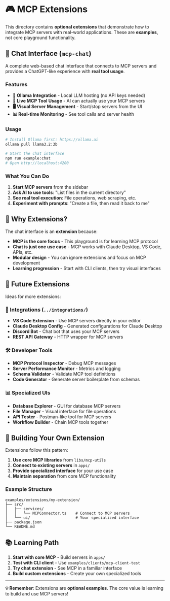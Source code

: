 # 🎮 MCP Extensions

This directory contains **optional extensions** that demonstrate how to integrate MCP servers with real-world applications. These are **examples**, not core playground functionality.

## 💬 Chat Interface (`mcp-chat`)

A complete web-based chat interface that connects to MCP servers and provides a ChatGPT-like experience with **real tool usage**.

### Features
- **🤖 Ollama Integration** - Local LLM hosting (no API keys needed)
- **🔧 Live MCP Tool Usage** - AI can actually use your MCP servers
- **🖥️ Visual Server Management** - Start/stop servers from the UI
- **📊 Real-time Monitoring** - See tool calls and server health

### Usage
```bash
# Install Ollama first: https://ollama.ai
ollama pull llama3.2:3b

# Start the chat interface
npm run example:chat
# Open http://localhost:4200
```

### What You Can Do
1. **Start MCP servers** from the sidebar
2. **Ask AI to use tools**: "List files in the current directory"
3. **See real tool execution**: File operations, web scraping, etc.
4. **Experiment with prompts**: "Create a file, then read it back to me"

## 🎯 Why Extensions?

The chat interface is an **extension** because:

- **MCP is the core focus** - This playground is for learning MCP protocol
- **Chat is just one use case** - MCP works with Claude Desktop, VS Code, APIs, etc.
- **Modular design** - You can ignore extensions and focus on MCP development
- **Learning progression** - Start with CLI clients, then try visual interfaces

## 🔮 Future Extensions

Ideas for more extensions:

### 🔌 Integrations (`../integrations/`)
- **VS Code Extension** - Use MCP servers directly in your editor
- **Claude Desktop Config** - Generated configurations for Claude Desktop
- **Discord Bot** - Chat bot that uses your MCP servers
- **REST API Gateway** - HTTP wrapper for MCP servers

### 🛠️ Developer Tools
- **MCP Protocol Inspector** - Debug MCP messages
- **Server Performance Monitor** - Metrics and logging
- **Schema Validator** - Validate MCP tool definitions
- **Code Generator** - Generate server boilerplate from schemas

### 📊 Specialized UIs
- **Database Explorer** - GUI for database MCP servers
- **File Manager** - Visual interface for file operations
- **API Tester** - Postman-like tool for MCP servers
- **Workflow Builder** - Chain MCP tools together

## 🚀 Building Your Own Extension

Extensions follow this pattern:

1. **Use core MCP libraries** from `libs/mcp-utils`
2. **Connect to existing servers** in `apps/`
3. **Provide specialized interface** for your use case
4. **Maintain separation** from core MCP functionality

### Example Structure
```
examples/extensions/my-extension/
├── src/
│   ├── services/
│   │   └── MCPConnector.ts    # Connect to MCP servers
│   └── ui/                    # Your specialized interface
├── package.json
└── README.md
```

## 📚 Learning Path

1. **Start with core MCP** - Build servers in `apps/`
2. **Test with CLI client** - Use `examples/clients/mcp-client-test`
3. **Try chat extension** - See MCP in a familiar interface
4. **Build custom extensions** - Create your own specialized tools

---

**💡 Remember**: Extensions are **optional examples**. The core value is learning to build and use MCP servers!